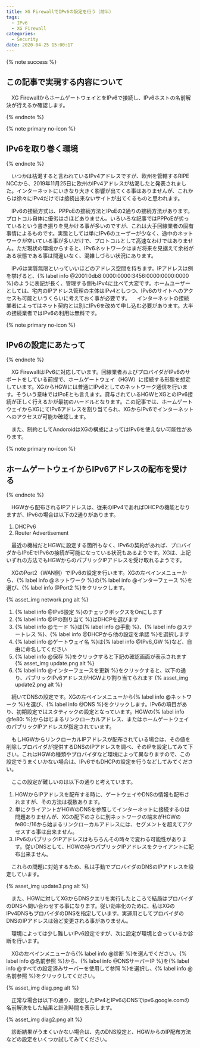 ```yaml
---
title: XG FirewallでIPv6の設定を行う（前半）
tags:
  - IPv6
  - XG Firewall
categories:
  - Security
date: 2020-04-25 15:00:17
---
```



{% note success  %}

## この記事で実現する内容について

　XG FirewallからホームゲートウェイとをIPv6で接続し、IPv6ホストの名前解決が行えるか確認します。

{% endnote %}

<!-- more -->

{% note primary no-icon %}

## IPv6を取り巻く環境

{% endnote %}

　いつかは枯渇すると言われているIPv4アドレスですが、欧州を管轄するRIPE NCCから、2019年11月25日に欧州のIPv4アドレスが枯渇したと発表されました。インターネットにいきなり大きく影響が出てくる事はありませんが、これからは徐々にIPv4だけでは接続出来ないサイトが出てくるものと思われます。

　IPv6の接続方式は、PPPoEの接続方法とIPoEの2通りの接続方法があります。プロトコル自体に優劣はさほどありません。いろいろな記事ではPPPoEが劣っているという書き振りを見かける事が多いのですが、これは大手回線業者の固有事情によるものです。実態としては単にIPv6のユーザーが少なく、途中のネットワークが空いている事が多いだけで、プロトコルとして高速なわけではありません。ただ現状の環境からすると、IPv6ネットワークはまだ将来を見据えて余裕がある状態である事は間違いなく、混雑しづらい状況にあります。

　IPv6は実質無限といっていいほどのアドレス空間を持ちます。IPアドレスは例を挙げると、{% label info @2001:0db8:0000:0000:3456:0000:0000:0000 %}のように表記が長く、管理する側もIPv4に比べて大変です。ホームユーザーとしては、宅内のIPアドレス管理の主体はIPv4としつつ、IPv6のサイトへのアクセスも可能というくらいに考えておく事が必要です。
　インターネットの接続業者によってはネット契約とは別にIPv6を改めて申し込む必要があります。大半の接続業者ではIPv6の利用は無料です。

{% note primary no-icon %}

## IPv6の設定にあたって

{% endnote %}

　XG FirewallはIPv6に対応しています。回線業者およびプロバイダがIPv6のサポートをしている前提で、ホームゲートウェイ（HGW）に接続する形態を想定しています。XGからHGWには普通にIPv6としてのネットワーク通信を行います。そういう意味ではIPoEとも言えます。貸与されているHGWとXGとのIPv6接続が正しく行えるかが最初のハードルとなります。この記事では、ホームゲートウェイからXGにてIPv6アドレスを割り当てられ、XGからIPv6でインターネットへのアクセスが可能か確認します。

　また、制約としてAndoroidはXGの構成によってはIPv6を使えない可能性があります。

{% note primary no-icon %}

## ホームゲートウェイからIPv6アドレスの配布を受ける

{% endnote %}

　HGWから配布されるIPアドレスは、従来のIPv4であればDHCPの機能となりますが、IPv6の場合は以下の2通りがあります。

1. DHCPv6
2. Router Advertisement

　最近の機械だとHGWに設定する箇所もなく、IPv6の契約があれば、プロバイダからIPoEでIPv6の接続が可能になっている状況もあるようです。XGは、上記いずれの方法でもHGWからのパブリックIPアドレスを受け取れるようです。

　XGのPort2（WAN側）でIPv6の設定を行います。XGの左ペインメニューから、{% label info @ネットワーク %}の{% label info @インターフェース %}を選び、{% label info @Port2 %}をクリックします。

{% asset_img network.png alt %}

1. {% label info @IPv6設定 %}のチェックボックスをOnにします
2. {% label info @IPの割り当て %}はDHCPを選びます
3. {% label info @モード %}は{% label info @手動 %}、{% label info @ステートレス %}、{% label info @DHCPから他の設定を承認 %}を選択します
4. {% label info @ゲートウェイ名 %}は{% label info @IPv6_GW %}など、自由に命名してください
5. {% label info @保存 %}をクリックすると下記の確認画面が表示されます
 {% asset_img update.png alt %}
6. {% label info @インターフェースを更新 %}をクリックすると、以下の通り、パブリックIPv6アドレスがHGWより割り当てられます
    {% asset_img update2.png alt %}

　続いてDNSの設定です。XGの左ペインメニューから{% label info @ネットワーク %}を選び、{% label info @DNS %}をクリックします。IPv6の項目があり、初期設定ではスタティックの設定となっています。HGWの{% label info @fe80: %}からはじまるリンクローカルアドレス、またはホームゲートウェイのパブリックIPアドレスが指定されています。

　もしHGWからリンクローカルIPアドレスが配布されている場合は、その値を削除しプロバイダが提供するDNSのIPアドレスを調べ、そのIPを設定してみて下さい。これはHGWの種類やプロバイダなど環境によって異なりますので、この設定でうまくいかない場合は、IPv6でもDHCPの設定を行うなどしてみてください。

　ここの設定が難しいのは以下の通りと考えています。

 1. HGWからIPアドレスを配布する時に、ゲートウェイやDNSの情報も配布されますが、その方法は複数あります。
 2. 単にクライアントがHGWのDNSを参照してインターネットに接続するのは問題ありませんが、XGの配下のさらに別ネットワークの端末がHGWのfe80::/16から始まるリンクローカルアドレスには、セグメントを超えてアクセスする事は出来ません。
 3. IPv6のパブリックIPアドレスはもちろんその時々で変わる可能性があります。従いDNSとして、HGWの持つパブリックIPアドレスをクライアントに配布出来ません。

　これらの問題に対処するため、私は手動でプロバイダのDNSのIPアドレスを設定しています。

 {% asset_img update3.png alt %}

　また、HGWに対してXGからDNSクエリを実行したところで結局はプロバイダのDNSへ問い合わせする事になります。従い効率化のために、私はXGのIPv4DNSもプロバイダのDNSを指定しています。実運用としてプロバイダのDNSのIPアドレスは殆ど変更される事がありません。

　環境によっては少し難しいIPv6設定ですが、次に設定が環境と合っているか診断を行います。

　XGの左ペインメニューから{% label info @診断 %}を選んでください。{% label info @名前参照 %}から、{% label info @DNSサーバーIP %}を{% label info @すべての設定済みサーバーを使用して参照 %}を選択し、{% label info @名前参照 %}をクリックしてください。

 {% asset_img diag.png alt %}

　正常な場合は以下の通り、設定したIPv4とIPv6のDNSでipv6.google.comの名前解決をした結果と計測時間を表示します。

 {% asset_img diag2.png alt %}

　診断結果がうまくいかない場合は、先のDNS設定と、HGWからのIP配布方法などの設定をいくつか試してみてください。
